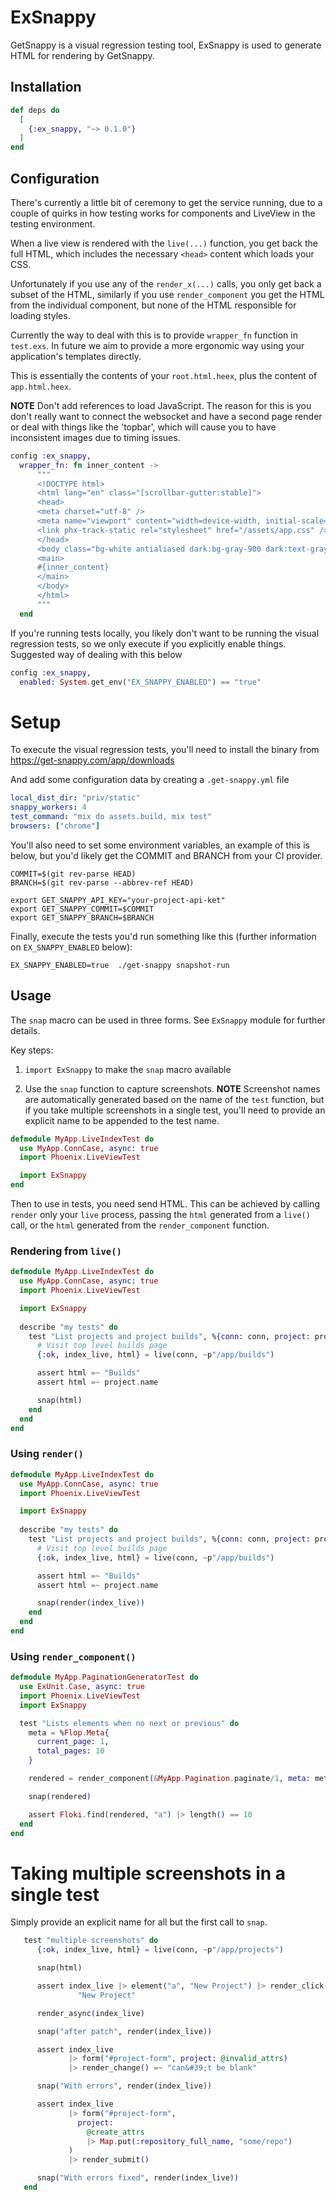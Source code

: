 # ExSnappy

GetSnappy is a visual regression testing tool, ExSnappy is used to generate HTML for rendering by GetSnappy.

## Installation

```elixir
def deps do
  [
    {:ex_snappy, "~> 0.1.0"}
  ]
end
```

## Configuration

There's currently a little bit of ceremony to get the service running, due to a couple of quirks in how testing works for components and LiveView in the testing environment.

When a live view is rendered with the `live(...)` function, you get back the full HTML, which includes the necessary `<head>` content which loads your CSS.

Unfortunately if you use any of the `render_x(...)` calls, you only get back a subset of the HTML, similarly if you use `render_component` you get the HTML from the individual component, but none of the HTML responsible for loading styles.

Currently the way to deal with this is to provide `wrapper_fn` function in `test.exs`.  In future we aim to provide a more ergonomic way using your application's templates directly.

This is essentially the contents of your `root.html.heex`, plus the content of `app.html.heex`.  

**NOTE** Don't add references to load JavaScript.  The reason for this is you don't really want to connect the websocket and have a second page render or deal with things like the 'topbar', which will cause you to have inconsistent images due to timing issues.

```elixir
config :ex_snappy,
  wrapper_fn: fn inner_content ->
      """
      <!DOCTYPE html>
      <html lang="en" class="[scrollbar-gutter:stable]">
      <head>
      <meta charset="utf-8" />
      <meta name="viewport" content="width=device-width, initial-scale=1" />
      <link phx-track-static rel="stylesheet" href="/assets/app.css" />
      </head>
      <body class="bg-white antialiased dark:bg-gray-900 dark:text-gray-100">
      <main>
      #{inner_content}
      </main>
      </body>
      </html>
      """
  end
```

If you're running tests locally, you likely don't want to be running the visual regression tests, so we only execute if you explicitly enable things.  Suggested way of dealing with this below

```elixir
config :ex_snappy,
  enabled: System.get_env("EX_SNAPPY_ENABLED") == "true"
```

# Setup

To execute the visual regression tests, you'll need to install the binary from https://get-snappy.com/app/downloads 

And add some configuration data by creating a `.get-snappy.yml` file

```yml
local_dist_dir: "priv/static"
snappy_workers: 4
test_command: "mix do assets.build, mix test"
browsers: ["chrome"]
```

You'll also need to set some environment variables, an example of this is below, but you'd likely get the COMMIT and BRANCH from your CI provider.

```shell
COMMIT=$(git rev-parse HEAD)
BRANCH=$(git rev-parse --abbrev-ref HEAD)

export GET_SNAPPY_API_KEY="your-project-api-ket"
export GET_SNAPPY_COMMIT=$COMMIT
export GET_SNAPPY_BRANCH=$BRANCH
```

Finally, execute the tests you'd run something like this (further information on `EX_SNAPPY_ENABLED` below):

`EX_SNAPPY_ENABLED=true  ./get-snappy snapshot-run`

## Usage

The `snap` macro can be used in three forms.  See `ExSnappy` module for further details.

Key steps: 

1. `import ExSnappy` to make the `snap` macro available

2. Use the `snap` function to capture screenshots.  **NOTE** Screenshot names are automatically generated based on the name of the `test` function, but if you take multiple screenshots in a single test, you'll need to provide an explicit name to be appended to the test name.

```elixir
defmodule MyApp.LiveIndexTest do
  use MyApp.ConnCase, async: true
  import Phoenix.LiveViewTest

  import ExSnappy
end
```

Then to use in tests, you need send HTML.  This can be achieved by calling `render` only your `live` process, passing the `html` generated from a `live()` call, or the `html` generated from the `render_component` function.

### Rendering from `live()`

```elixir
defmodule MyApp.LiveIndexTest do
  use MyApp.ConnCase, async: true
  import Phoenix.LiveViewTest

  import ExSnappy
  
  describe "my tests" do
    test "List projects and project builds", %{conn: conn, project: project} do
      # Visit top level builds page
      {:ok, index_live, html} = live(conn, ~p"/app/builds")

      assert html =~ "Builds"
      assert html =~ project.name

      snap(html)
    end
  end
end
```

### Using `render()`


```elixir
defmodule MyApp.LiveIndexTest do
  use MyApp.ConnCase, async: true
  import Phoenix.LiveViewTest

  import ExSnappy
  
  describe "my tests" do
    test "List projects and project builds", %{conn: conn, project: project} do
      # Visit top level builds page
      {:ok, index_live, html} = live(conn, ~p"/app/builds")

      assert html =~ "Builds"
      assert html =~ project.name

      snap(render(index_live))
    end
  end
end
```

### Using `render_component()`

```elixir
defmodule MyApp.PaginationGeneratorTest do
  use ExUnit.Case, async: true
  import Phoenix.LiveViewTest
  import ExSnappy

  test "Lists elements when no next or previous" do
    meta = %Flop.Meta{
      current_page: 1,
      total_pages: 10
    }

    rendered = render_component(&MyApp.Pagination.paginate/1, meta: meta, base_url: "/hello")

    snap(rendered)

    assert Floki.find(rendered, "a") |> length() == 10
  end
end
```

# Taking multiple screenshots in a single test

Simply provide an explicit name for all but the first call to `snap`.

```elixir
   test "multiple screenshots" do
      {:ok, index_live, html} = live(conn, ~p"/app/projects")

      snap(html)

      assert index_live |> element("a", "New Project") |> render_click() =~
               "New Project"

      render_async(index_live)

      snap("after patch", render(index_live))

      assert index_live
             |> form("#project-form", project: @invalid_attrs)
             |> render_change() =~ "can&#39;t be blank"

      snap("With errors", render(index_live))

      assert index_live
             |> form("#project-form",
               project:
                 @create_attrs
                 |> Map.put(:repository_full_name, "some/repo")
             )
             |> render_submit()

      snap("With errors fixed", render(index_live))
   end
```